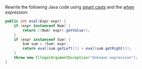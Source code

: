 

Rewrite the following Java code using [smart casts](https://kotlinlang.org/docs/typecasts.html#smart-casts)
and the [when](https://kotlinlang.org/docs/control-flow.html#when-expression) expression:

```java
public int eval(Expr expr) {
    if (expr instanceof Num) {
        return ((Num) expr).getValue();
    }
    if (expr instanceof Sum) {
        Sum sum = (Sum) expr;
        return eval(sum.getLeft()) + eval(sum.getRight());
    }
    throw new IllegalArgumentException("Unknown expression");
}
```
